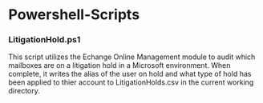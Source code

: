 # Powershell-Scripts

### LitigationHold.ps1
  This script utilizes the Echange Online Management module to audit which mailboxes are on a litigation hold in a Microsoft environment. When complete, it writes the alias of the user on hold and what type of hold has been applied to thier account to  LitigationHolds.csv in the current working directory.
  
